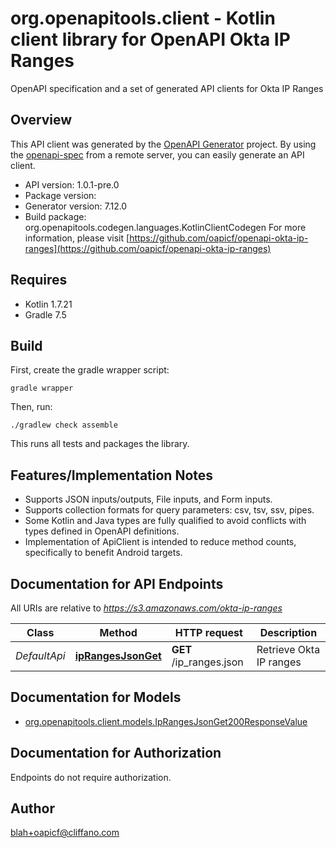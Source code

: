 # org.openapitools.client - Kotlin client library for OpenAPI Okta IP Ranges

OpenAPI specification and a set of generated API clients for Okta IP Ranges

## Overview
This API client was generated by the [OpenAPI Generator](https://openapi-generator.tech) project.  By using the [openapi-spec](https://github.com/OAI/OpenAPI-Specification) from a remote server, you can easily generate an API client.

- API version: 1.0.1-pre.0
- Package version: 
- Generator version: 7.12.0
- Build package: org.openapitools.codegen.languages.KotlinClientCodegen
For more information, please visit [https://github.com/oapicf/openapi-okta-ip-ranges](https://github.com/oapicf/openapi-okta-ip-ranges)

## Requires

* Kotlin 1.7.21
* Gradle 7.5

## Build

First, create the gradle wrapper script:

```
gradle wrapper
```

Then, run:

```
./gradlew check assemble
```

This runs all tests and packages the library.

## Features/Implementation Notes

* Supports JSON inputs/outputs, File inputs, and Form inputs.
* Supports collection formats for query parameters: csv, tsv, ssv, pipes.
* Some Kotlin and Java types are fully qualified to avoid conflicts with types defined in OpenAPI definitions.
* Implementation of ApiClient is intended to reduce method counts, specifically to benefit Android targets.

<a id="documentation-for-api-endpoints"></a>
## Documentation for API Endpoints

All URIs are relative to *https://s3.amazonaws.com/okta-ip-ranges*

| Class | Method | HTTP request | Description |
| ------------ | ------------- | ------------- | ------------- |
| *DefaultApi* | [**ipRangesJsonGet**](docs/DefaultApi.md#iprangesjsonget) | **GET** /ip_ranges.json | Retrieve Okta IP ranges |


<a id="documentation-for-models"></a>
## Documentation for Models

 - [org.openapitools.client.models.IpRangesJsonGet200ResponseValue](docs/IpRangesJsonGet200ResponseValue.md)


<a id="documentation-for-authorization"></a>
## Documentation for Authorization

Endpoints do not require authorization.



## Author

blah+oapicf@cliffano.com
